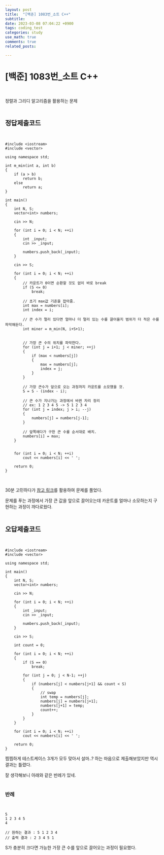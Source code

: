 ```yaml
---
layout: post
title:  "[백준] 1083번_소트 C++"
subtitle:   
date: 2023-03-08 07:04:22 +0900
tags: coding_test
categories: study
use_math: true
comments: true
related_posts:

---
```


# [백준] 1083번_소트 C++<br/>
<br/>

정렬과 그리디 알고리즘을 활용하는 문제<br/>
<br/>

## 정답제출코드<br/>
<br/>

```
#include <iostream>
#include <vector>

using namespace std;

int m_min(int a, int b)
{
    if (a > b)
        return b;
    else
        return a;
}

int main()
{
    int N, S;
    vector<int> numbers;

    cin >> N;

    for (int i = 0; i < N; ++i)
    {
        int _input;
        cin >> _input;

        numbers.push_back(_input);
    }

    cin >> S;

    for (int i = 0; i < N; ++i)
    {
        // 카운트가 0이면 순환할 것도 없이 바로 break
        if (S <= 0)
            break;

        // 초기 max값 기준을 잡아줌.
        int max = numbers[i];
        int index = i;
        
        // 큰 수가 멀리 있다면 얼마나 더 멀리 있는 수를 끌어올지 범위가 더 적은 수를 파악해둔다.
        int miner = m_min(N, i+S+1);


        // 가장 큰 수의 위치를 파악한다.
        for (int j = i+1; j < miner; ++j)
        {
            if (max < numbers[j])
            {
                max = numbers[j];
                index = j;
            }
        }

        // 가장 큰수가 앞으로 오는 과정까지 카운트를 소모했을 것.
        S = S - (index - i);

        // 큰 수가 지나가는 과정에서 바뀐 자리 정리
        // ex: 1 2 3 4 5 -> 5 1 2 3 4 
        for (int j = index; j > i; --j)
        {
            numbers[j] = numbers[j-1];
        }

        // 앞쪽에다가 구한 큰 수를 순서대로 배치.
        numbers[i] = max;
    }


    for (int i = 0; i < N; ++i)
        cout << numbers[i] << ' ';

    return 0;
}
```
<br/>

30분 고민하다가 [참고 링크](https://velog.io/@xx0hn/BOJ-Python-1083%EB%B2%88-%EC%86%8C%ED%8A%B8)를 활용하여 문제를 풀었다.<br/>

문제를 푸는 과정에서 가장 큰 값을 앞으로 끌어오는데 카운트를 얼마나 소모하는지 구현하는 과정이 까다로웠다.<br/>
<Br/>


## 오답제출코드<br/>
<Br/>

```
#include <iostream>
#include <vector>

using namespace std;

int main()
{
    int N, S;
    vector<int> numbers;

    cin >> N;

    for (int i = 0; i < N; ++i)
    {
        int _input;
        cin >> _input;

        numbers.push_back(_input);
    }

    cin >> S;
    
    int count = 0;

    for (int i = 0; i < N; ++i)
    {
        if (S == 0)
            break;
        
        for (int j = 0; j < N-1; ++j)
        {
            if (numbers[j] < numbers[j+1] && count < S)
            {
                // swap
                int temp = numbers[j];
                numbers[j] = numbers[j+1];
                numbers[j+1] = temp;
                count++;
            }
        }
    }

    for (int i = 0; i < N; ++i)
        cout << numbers[i] << ' ';

    return 0;
}
```

찜찜하게 테스트케이스 3개가 모두 맞아서 설마..? 하는 마음으로 제출해보았지만 역시 결과는 틀렸다.<br/>

잘 생각해보니 아래와 같은 반례가 있네.<br/>
<br/>

### 반례<br/>
<br/>

```
5
1 2 3 4 5
4

// 원하는 결과 : 5 1 2 3 4
// 출력 결과 : 2 3 4 5 1
```

S가 충분히 크다면 가능한 가장 큰 수를 앞으로 끌어오는 과정이 필요했다.<br/>
